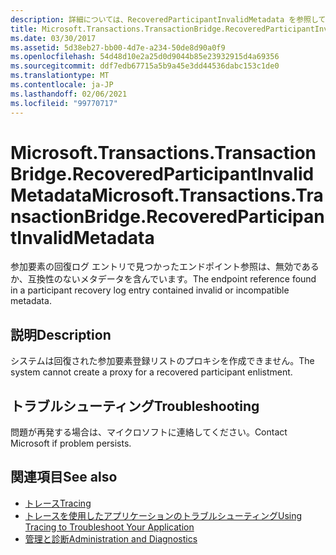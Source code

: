 ```yaml
---
description: 詳細については、RecoveredParticipantInvalidMetadata を参照してください。
title: Microsoft.Transactions.TransactionBridge.RecoveredParticipantInvalidMetadata
ms.date: 03/30/2017
ms.assetid: 5d38eb27-bb00-4d7e-a234-50de8d90a0f9
ms.openlocfilehash: 54d48d10e2a25d0d9044b85e23932915d4a69356
ms.sourcegitcommit: ddf7edb67715a5b9a45e3dd44536dabc153c1de0
ms.translationtype: MT
ms.contentlocale: ja-JP
ms.lasthandoff: 02/06/2021
ms.locfileid: "99770717"
---
```

# <a name="microsofttransactionstransactionbridgerecoveredparticipantinvalidmetadata"></a><span data-ttu-id="50a0d-103">Microsoft.Transactions.TransactionBridge.RecoveredParticipantInvalidMetadata</span><span class="sxs-lookup"><span data-stu-id="50a0d-103">Microsoft.Transactions.TransactionBridge.RecoveredParticipantInvalidMetadata</span></span>

<span data-ttu-id="50a0d-104">参加要素の回復ログ エントリで見つかったエンドポイント参照は、無効であるか、互換性のないメタデータを含んでいます。</span><span class="sxs-lookup"><span data-stu-id="50a0d-104">The endpoint reference found in a participant recovery log entry contained invalid or incompatible metadata.</span></span>  
  
## <a name="description"></a><span data-ttu-id="50a0d-105">説明</span><span class="sxs-lookup"><span data-stu-id="50a0d-105">Description</span></span>  

 <span data-ttu-id="50a0d-106">システムは回復された参加要素登録リストのプロキシを作成できません。</span><span class="sxs-lookup"><span data-stu-id="50a0d-106">The system cannot create a proxy for a recovered participant enlistment.</span></span>  
  
## <a name="troubleshooting"></a><span data-ttu-id="50a0d-107">トラブルシューティング</span><span class="sxs-lookup"><span data-stu-id="50a0d-107">Troubleshooting</span></span>  

 <span data-ttu-id="50a0d-108">問題が再発する場合は、マイクロソフトに連絡してください。</span><span class="sxs-lookup"><span data-stu-id="50a0d-108">Contact Microsoft if problem persists.</span></span>  
  
## <a name="see-also"></a><span data-ttu-id="50a0d-109">関連項目</span><span class="sxs-lookup"><span data-stu-id="50a0d-109">See also</span></span>

- [<span data-ttu-id="50a0d-110">トレース</span><span class="sxs-lookup"><span data-stu-id="50a0d-110">Tracing</span></span>](index.md)
- [<span data-ttu-id="50a0d-111">トレースを使用したアプリケーションのトラブルシューティング</span><span class="sxs-lookup"><span data-stu-id="50a0d-111">Using Tracing to Troubleshoot Your Application</span></span>](using-tracing-to-troubleshoot-your-application.md)
- [<span data-ttu-id="50a0d-112">管理と診断</span><span class="sxs-lookup"><span data-stu-id="50a0d-112">Administration and Diagnostics</span></span>](../index.md)
